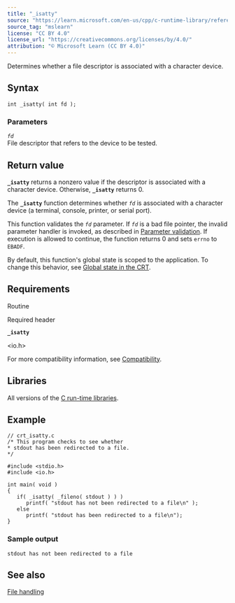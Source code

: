 ```yaml
---
title: "_isatty"
source: "https://learn.microsoft.com/en-us/cpp/c-runtime-library/reference/isatty?view=msvc-170"
source_tag: "mslearn"
license: "CC BY 4.0"
license_url: "https://creativecommons.org/licenses/by/4.0/"
attribution: "© Microsoft Learn (CC BY 4.0)"
---
```

Determines whether a file descriptor is associated with a character device.

## Syntax

```
int _isatty( int fd );
```

### Parameters

_`fd`_  
File descriptor that refers to the device to be tested.

## Return value

**`_isatty`** returns a nonzero value if the descriptor is associated with a character device. Otherwise, **`_isatty`** returns 0.

The **`_isatty`** function determines whether _`fd`_ is associated with a character device (a terminal, console, printer, or serial port).

This function validates the _`fd`_ parameter. If _`fd`_ is a bad file pointer, the invalid parameter handler is invoked, as described in [Parameter validation](https://learn.microsoft.com/en-us/cpp/c-runtime-library/parameter-validation?view=msvc-170). If execution is allowed to continue, the function returns 0 and sets `errno` to `EBADF`.

By default, this function's global state is scoped to the application. To change this behavior, see [Global state in the CRT](https://learn.microsoft.com/en-us/cpp/c-runtime-library/global-state?view=msvc-170).

## Requirements

Routine

Required header

**`_isatty`**

<io.h>

For more compatibility information, see [Compatibility](https://learn.microsoft.com/en-us/cpp/c-runtime-library/compatibility?view=msvc-170).

## Libraries

All versions of the [C run-time libraries](https://learn.microsoft.com/en-us/cpp/c-runtime-library/crt-library-features?view=msvc-170).

## Example

```
// crt_isatty.c
/* This program checks to see whether
* stdout has been redirected to a file.
*/

#include <stdio.h>
#include <io.h>

int main( void )
{
   if( _isatty( _fileno( stdout ) ) )
      printf( "stdout has not been redirected to a file\n" );
   else
      printf( "stdout has been redirected to a file\n");
}
```

### Sample output

```
stdout has not been redirected to a file
```

## See also

[File handling](https://learn.microsoft.com/en-us/cpp/c-runtime-library/file-handling?view=msvc-170)